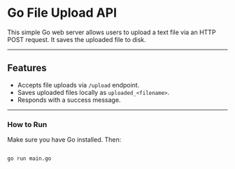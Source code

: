 #  Go File Upload API

This simple Go web server allows users to upload a text file via an HTTP POST request. It saves the uploaded file to disk.

---

##  Features

- Accepts file uploads via `/upload` endpoint.
- Saves uploaded files locally as `uploaded_<filename>`.
- Responds with a success message. 


---

###  How to Run

Make sure you have Go installed. Then:


```bash

go run main.go
